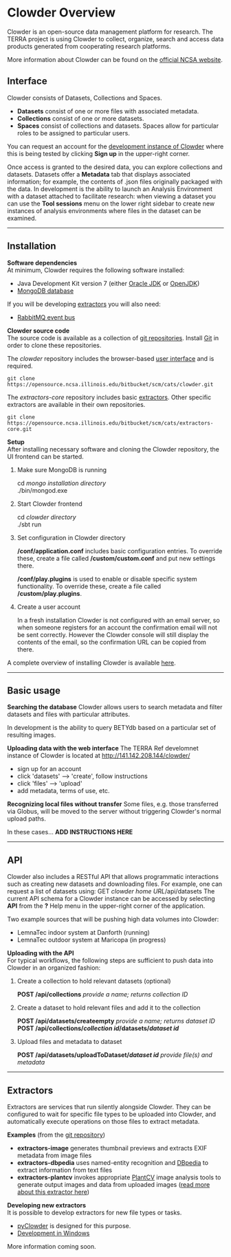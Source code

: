 # Clowder Overview
Clowder is an open-source data management platform for research. The TERRA project is using Clowder to collect, organize, search and access data products generated from cooperating research platforms.

More information about Clowder can be found on the [official NCSA website](https://clowder.ncsa.illinois.edu/).

## Interface
Clowder consists of Datasets, Collections and Spaces.
* **Datasets** consist of one or more files with associated metadata.
* **Collections** consist of one or more datasets.
* **Spaces** consist of collections and datasets. Spaces allow for particular roles to be assigned to particular users.

You can request an account for the [development instance of Clowder](http://141.142.209.122/clowder/) where this is being tested by clicking **Sign up** in the upper-right corner. 

Once access is granted to the desired data, you can explore collections and datasets. Datasets offer a **Metadata** tab that displays associated information; for example, the contents of .json files originally packaged with the data. In development is the ability to launch an Analysis Environment with a dataset attached to facilitate research: when viewing a dataset you can use the **Tool sessions** menu on the lower right sidebar to create new instances of analysis environments where files in the dataset can be examined.

***

## Installation
**Software dependencies**  
At minimum, Clowder requires the following software installed:
* Java Development Kit version 7 (either [Oracle JDK](http://www.oracle.com/technetwork/java/javase/downloads/index.html) or [OpenJDK](http://openjdk.java.net/))
* [MongoDB database](https://www.mongodb.org/)
 
If you will be developing [extractors](#Extractors) you will also need:
* [RabbitMQ event bus](http://www.rabbitmq.com/)

**Clowder source code**  
The source code is available as a collection of [git repositories](https://opensource.ncsa.illinois.edu/stash/projects/CATS). Install [Git](https://git-scm.com/) in order to clone these repositories.

The _clowder_ repository includes the browser-based [user interface](#Interface) and is required.  

    git clone https://opensource.ncsa.illinois.edu/bitbucket/scm/cats/clowder.git
    
The _extractors-core_ repository includes basic [extractors](#Extractors). Other specific extractors are available in their own repositories.  

    git clone https://opensource.ncsa.illinois.edu/bitbucket/scm/cats/extractors-core.git

**Setup**  
After installing necessary software and cloning the Clowder repository, the UI frontend can be started. 

1. Make sure MongoDB is running  

    cd _mongo installation directory_  
    ./bin/mongod.exe
    
2. Start Clowder frontend  

    cd _clowder directory_  
    ./sbt run
    
3. Set configuration in Clowder directory  

    **/conf/application.conf** includes basic configuration entries. To override these, create a file called **/custom/custom.conf** and put new settings there. 
     
    **/conf/play.plugins** is used to enable or disable specific system functionality. To override these, create a file called **/custom/play.plugins**.

4. Create a user account  

    In a fresh installation Clowder is not configured with an email server, so when someone registers for an account the confirmation email will not be sent correctly. However the Clowder console will still display the contents of the email, so the confirmation URL can be copied from there. 

A complete overview of installing Clowder is available [here](https://opensource.ncsa.illinois.edu/projects/artifacts/CATS/0.9.1/documentation/manual/installation.html).

***

## Basic usage

**Searching the database**
Clowder allows users to search metadata and filter datasets and files with particular attributes.

In development is the ability to query BETYdb based on a particular set of resulting images.


**Uploading data with the web interface**
The TERRA Ref develomnet instance of Clowder is located at http://141.142.208.144/clowder/

* sign up for an account
* click 'datasets' --> 'create', follow instructions
* click 'files' --> 'upload'
* add metadata, terms of use, etc.

<!--
must meta-data be entered automatically then?
-->

**Recognizing local files without transfer**
Some files, e.g. those transferred via Globus, will be moved to the server without triggering Clowder's normal upload paths.

In these cases...
**ADD INSTRUCTIONS HERE**


***

## API
Clowder also includes a RESTful API that allows programmatic interactions such as creating new datasets and downloading files. For example, one can request a list of datasets using:
    GET _clowder home URL_/api/datasets
The current API schema for a Clowder instance can be accessed by selecting **API** from the **?** Help menu in the upper-right corner of the application.

Two example sources that will be pushing high data volumes into Clowder:
* LemnaTec indoor system at Danforth (running)
* LemnaTec outdoor system at Maricopa (in progress)

**Uploading with the API**  
For typical workflows, the following steps are sufficient to push data into Clowder in an organized fashion:

1. Create a collection to hold relevant datasets (optional)

    **POST /api/collections** _provide a name; returns collection ID_  
    
2. Create a dataset to hold relevant files and add it to the collection

    **POST /api/datasets/createempty** _provide a name; returns dataset ID_  
    **POST /api/collections/_collection id_/datasets/_dataset id_**  
    
3. Upload files and metadata to dataset

    **POST /api/datasets/uploadToDataset/_dataset id_** _provide file(s) and metadata_  

***

## Extractors
Extractors are services that run silently alongside Clowder. They can be configured to wait for specific file types to be uploaded into Clowder, and automatically execute operations on those files to extract metadata. 

**Examples** (from the [git repository](https://opensource.ncsa.illinois.edu/bitbucket/projects/CATS))  
* **extractors-image** generates thumbnail previews and extracts EXIF metadata from image files
* **extractors-dbpedia** uses named-entity recognition and [DBpedia](http://wiki.dbpedia.org/) to extract information from text files
* **extractors-plantcv** invokes appropriate [PlantCV](http://plantcv.danforthcenter.org/) image analysis tools to generate output images and data from uploaded images ([read more about this extractor here](http://opensource.ncsa.illinois.edu/bitbucket/projects/CATS/repos/extractors-plantcv/browse))

**Developing new extractors**  
It is possible to develop extractors for new file types or tasks. 
* [pyClowder](https://opensource.ncsa.illinois.edu/bitbucket/projects/CATS/repos/pyclowder/browse) is designed for this purpose.  
* [Development in Windows](https://opensource.ncsa.illinois.edu/confluence/display/CATS/Deploying+Windows+Extractors)  

More information coming soon.
